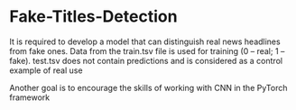 # Fake-Titles-Detection

It is required to develop a model that can distinguish real news headlines from fake ones. Data from the train.tsv file is used for training (0 – real; 1 – fake). test.tsv does not contain predictions and is considered as a control example of real use

Another goal is to encourage the skills of working with CNN in the PyTorch framework
